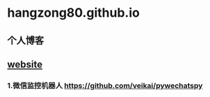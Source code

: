 # hangzong80.github.io
## 个人博客
[website](https://www.airfleets.cn:8091)
-------------------------------------------------------------
### 1.微信监控机器人 https://github.com/veikai/pywechatspy
